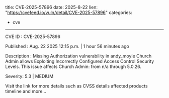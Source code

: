  
title: CVE-2025-57896
date: 2025-8-22
lien: "https://cvefeed.io/vuln/detail/CVE-2025-57896"
categories:
  - cve
---

CVE ID : CVE-2025-57896

Published :  Aug. 22
2025
12:15 p.m. | 1 hour
56 minutes ago

Description : Missing Authorization vulnerability in andy_moyle Church Admin allows Exploiting Incorrectly Configured Access Control Security Levels. This issue affects Church Admin: from n/a through 5.0.26.

Severity: 5.3 | MEDIUM

Visit the link for more details
such as CVSS details
affected products
timeline
and more...
